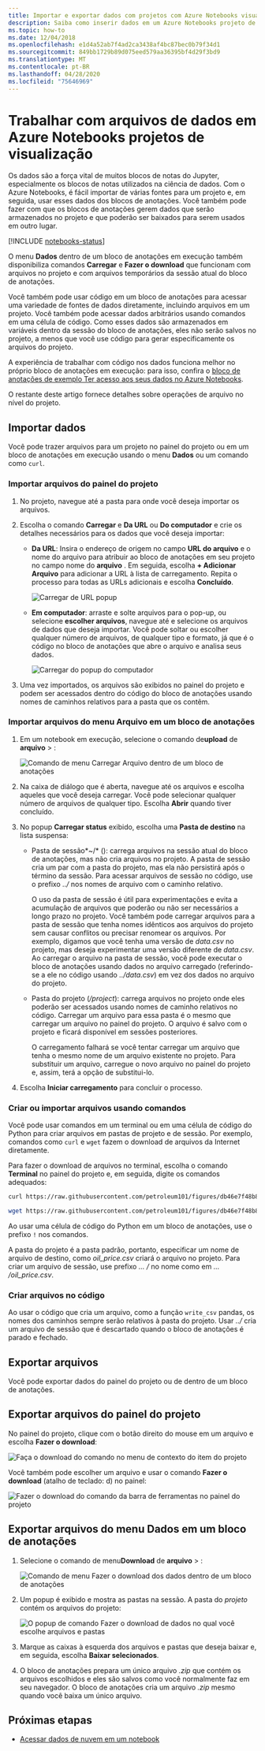 ```yaml
---
title: Importar e exportar dados com projetos com Azure Notebooks visualização
description: Saiba como inserir dados em um Azure Notebooks projeto de visualização de fontes externas e como exportar dados de um projeto do.
ms.topic: how-to
ms.date: 12/04/2018
ms.openlocfilehash: e1d4a52ab7f4ad2ca3438af4bc87bec0b79f34d1
ms.sourcegitcommit: 849bb1729b89d075eed579aa36395bf4d29f3bd9
ms.translationtype: MT
ms.contentlocale: pt-BR
ms.lasthandoff: 04/28/2020
ms.locfileid: "75646969"
---
```

# <a name="work-with-data-files-in-azure-notebooks-preview-projects"></a>Trabalhar com arquivos de dados em Azure Notebooks projetos de visualização

Os dados são a força vital de muitos blocos de notas do Jupyter, especialmente os blocos de notas utilizados na ciência de dados. Com o Azure Notebooks, é fácil importar de várias fontes para um projeto e, em seguida, usar esses dados dos blocos de anotações. Você também pode fazer com que os blocos de anotações gerem dados que serão armazenados no projeto e que poderão ser baixados para serem usados em outro lugar.

[!INCLUDE [notebooks-status](../../includes/notebooks-status.md)]

O menu **Dados** dentro de um bloco de anotações em execução também disponibiliza comandos **Carregar** e **Fazer o download** que funcionam com arquivos no projeto e com arquivos temporários da sessão atual do bloco de anotações.

Você também pode usar código em um bloco de anotações para acessar uma variedade de fontes de dados diretamente, incluindo arquivos em um projeto. Você também pode acessar dados arbitrários usando comandos em uma célula de código. Como esses dados são armazenados em variáveis dentro da sessão do bloco de anotações, eles não serão salvos no projeto, a menos que você use código para gerar especificamente os arquivos do projeto.

A experiência de trabalhar com código nos dados funciona melhor no próprio bloco de anotações em execução: para isso, confira o [bloco de anotações de exemplo Ter acesso aos seus dados no Azure Notebooks](https://notebooks.azure.com/Microsoft/projects/samples/html/Getting%20to%20your%20Data%20in%20Azure%20Notebooks.ipynb).

O restante deste artigo fornece detalhes sobre operações de arquivo no nível do projeto.

## <a name="import-data"></a>Importar dados

Você pode trazer arquivos para um projeto no painel do projeto ou em um bloco de anotações em execução usando o menu **Dados** ou um comando como `curl`.

### <a name="import-files-from-the-project-dashboard"></a>Importar arquivos do painel do projeto

1. No projeto, navegue até a pasta para onde você deseja importar os arquivos.

1. Escolha o comando **Carregar** e **Da URL** ou **Do computador** e crie os detalhes necessários para os dados que você deseja importar:

   - **Da URL**: Insira o endereço de origem no campo **URL do arquivo** e o nome do arquivo para atribuir ao bloco de anotações em seu projeto no campo nome do **arquivo** . Em seguida, escolha **+ Adicionar Arquivo** para adicionar a URL à lista de carregamento. Repita o processo para todas as URLs adicionais e escolha **Concluído**.

     ![Carregar de URL popup](media/quickstarts/upload-from-url-popup.png)

   - **Em computador**: arraste e solte arquivos para o pop-up, ou selecione **escolher arquivos**, navegue até e selecione os arquivos de dados que deseja importar. Você pode soltar ou escolher qualquer número de arquivos, de qualquer tipo e formato, já que é o código no bloco de anotações que abre o arquivo e analisa seus dados.

     ![Carregar do popup do computador](media/quickstarts/upload-from-computer-popup.png)

1. Uma vez importados, os arquivos são exibidos no painel do projeto e podem ser acessados dentro do código do bloco de anotações usando nomes de caminhos relativos para a pasta que os contêm.

### <a name="import-files-from-the-file-menu-in-a-notebook"></a>Importar arquivos do menu Arquivo em um bloco de anotações

1. Em um notebook em execução, selecione o comando de**upload** de **arquivo** > :

    ![Comando de menu Carregar Arquivo dentro de um bloco de anotações](media/file-menu-upload.png)

1. Na caixa de diálogo que é aberta, navegue até os arquivos e escolha aqueles que você deseja carregar. Você pode selecionar qualquer número de arquivos de qualquer tipo. Escolha **Abrir** quando tiver concluído.

1. No popup **Carregar status** exibido, escolha uma **Pasta de destino** na lista suspensa:

    - Pasta de sessão*~/* (): carrega arquivos na sessão atual do bloco de anotações, mas não cria arquivos no projeto. A pasta de sessão cria um par com a pasta do projeto, mas ela não persistirá após o término da sessão. Para acessar arquivos de sessão no código, use o prefixo *../* nos nomes de arquivo com o caminho relativo.

        O uso da pasta de sessão é útil para experimentações e evita a acumulação de arquivos que poderão ou não ser necessários a longo prazo no projeto. Você também pode carregar arquivos para a pasta de sessão que tenha nomes idênticos aos arquivos do projeto sem causar conflitos ou precisar renomear os arquivos. Por exemplo, digamos que você tenha uma versão de *data.csv* no projeto, mas deseja experimentar uma versão diferente de *data.csv*. Ao carregar o arquivo na pasta de sessão, você pode executar o bloco de anotações usando dados no arquivo carregado (referindo-se a ele no código usando *../data.csv*) em vez dos dados no arquivo do projeto.

    - Pasta do projeto (*/project*): carrega arquivos no projeto onde eles poderão ser acessados usando nomes de caminho relativos no código. Carregar um arquivo para essa pasta é o mesmo que carregar um arquivo no painel do projeto. O arquivo é salvo com o projeto e ficará disponível em sessões posteriores.

        O carregamento falhará se você tentar carregar um arquivo que tenha o mesmo nome de um arquivo existente no projeto. Para substituir um arquivo, carregue o novo arquivo no painel do projeto e, assim, terá a opção de substitui-lo.

1. Escolha **Iniciar carregamento** para concluir o processo.

### <a name="create-or-import-files-using-commands"></a>Criar ou importar arquivos usando comandos

Você pode usar comandos em um terminal ou em uma célula de código do Python para criar arquivos em pastas de projeto e de sessão. Por exemplo, comandos como `curl` e `wget` fazem o download de arquivos da Internet diretamente.

Para fazer o download de arquivos no terminal, escolha o comando **Terminal** no painel do projeto e, em seguida, digite os comandos adequados:

```bash
curl https://raw.githubusercontent.com/petroleum101/figures/db46e7f48b8aab67a0dfe31696f6071fb7a84f1e/oil_price/oil_price.csv -o oil_price.csv

wget https://raw.githubusercontent.com/petroleum101/figures/db46e7f48b8aab67a0dfe31696f6071fb7a84f1e/oil_price/oil_price.csv -o oil_price.csv
```

Ao usar uma célula de código do Python em um bloco de anotações, use o prefixo `!` nos comandos.

A pasta do projeto é a pasta padrão, portanto, especificar um nome de arquivo de destino, como *oil_price.csv* criará o arquivo no projeto. Para criar um arquivo de sessão, use prefixo *... /* no nome como em *... /oil_price.csv*.

### <a name="create-files-in-code"></a>Criar arquivos no código

Ao usar o código que cria um arquivo, como a função `write_csv` pandas, os nomes dos caminhos sempre serão relativos à pasta do projeto. Usar *../* cria um arquivo de sessão que é descartado quando o bloco de anotações é parado e fechado.

## <a name="export-files"></a>Exportar arquivos

Você pode exportar dados do painel do projeto ou de dentro de um bloco de anotações.

## <a name="export-files-from-the-project-dashboard"></a>Exportar arquivos do painel do projeto

No painel do projeto, clique com o botão direito do mouse em um arquivo e escolha **Fazer o download**:

![Faça o download do comando no menu de contexto do item do projeto](media/download-command.png)

Você também pode escolher um arquivo e usar o comando **Fazer o download** (atalho de teclado: d) no painel:

![Fazer o download do comando da barra de ferramentas no painel do projeto](media/download-command-toolbar.png)

## <a name="export-files-from-the-data-menu-in-a-notebook"></a>Exportar arquivos do menu Dados em um bloco de anotações

1. Selecione o comando de menu**Download** de **arquivo** > :

    ![Comando de menu Fazer o download dos dados dentro de um bloco de anotações](media/file-menu-download.png)

1. Um popup é exibido e mostra as pastas na sessão. A pasta do *projeto* contém os arquivos do projeto:

    ![O popup de comando Fazer o download de dados no qual você escolhe arquivos e pastas](media/file-menu-download-popup.png)

1. Marque as caixas à esquerda dos arquivos e pastas que deseja baixar e, em seguida, escolha **Baixar selecionados**.

1. O bloco de anotações prepara um único arquivo *.zip* que contém os arquivos escolhidos e eles são salvos como você normalmente faz em seu navegador. O bloco de anotações cria um arquivo *.zip* mesmo quando você baixa um único arquivo.

## <a name="next-steps"></a>Próximas etapas

- [Acessar dados de nuvem em um notebook](access-data-resources-jupyter-notebooks.md)
